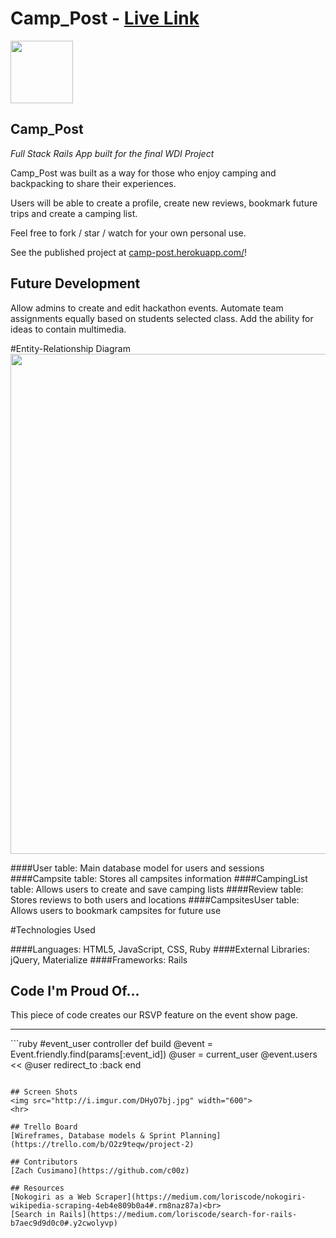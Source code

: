 # Camp_Post - [Live Link](https://camp-post.herokuapp.com/)

<img src="https://cloud.githubusercontent.com/assets/7833470/10423298/ea833a68-7079-11e5-84f8-0a925ab96893.png" width="100">

## Camp_Post

<i> Full Stack Rails App built for the final WDI Project </i>

Camp_Post was built as a way for those who enjoy camping and backpacking to share their experiences.

Users will be able to create a profile, create new reviews, bookmark future trips and create a camping list.

Feel free to fork / star / watch for your own personal use.

See the published project at [camp-post.herokuapp.com/](https://camp-post.herokuapp.com/)!

## Future Development

Allow admins to create and edit hackathon events. Automate team assignments equally based on students selected class. Add the ability for ideas to contain multimedia.  

#Entity-Relationship Diagram
<img src="http://i.imgur.com/iAykvCf.png" width="800">

####User table: Main database model for users and sessions
####Campsite table: Stores all campsites information
####CampingList table: Allows users to create and save camping lists
####Review table: Stores reviews to both users and locations
####CampsitesUser table: Allows users to bookmark campsites for future use

#Technologies Used   

####Languages:
HTML5, JavaScript, CSS, Ruby
####External Libraries:
jQuery, Materialize
####Frameworks:
Rails


## Code I'm Proud Of...
This piece of code creates our RSVP feature on the event show page.
<hr>
```ruby
#event_user controller
def build
    @event = Event.friendly.find(params[:event_id])
    @user = current_user
    @event.users << @user
    redirect_to :back
end

```

## Screen Shots
<img src="http://i.imgur.com/DHyO7bj.jpg" width="600">
<hr>

## Trello Board
[Wireframes, Database models & Sprint Planning](https://trello.com/b/O2z9teqw/project-2)

## Contributors
[Zach Cusimano](https://github.com/c00z)

## Resources
[Nokogiri as a Web Scraper](https://medium.com/loriscode/nokogiri-wikipedia-scraping-4eb4e809b0a4#.rm8naz87a)<br>
[Search in Rails](https://medium.com/loriscode/search-for-rails-b7aec9d9d0c0#.y2cwolyvp)
